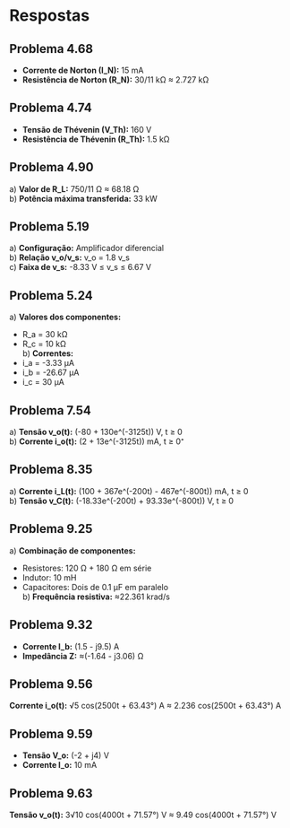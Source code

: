 # Respostas

## Problema 4.68
- **Corrente de Norton (I_N):** 15 mA
- **Resistência de Norton (R_N):** 30/11 kΩ ≈ 2.727 kΩ

## Problema 4.74
- **Tensão de Thévenin (V_Th):** 160 V
- **Resistência de Thévenin (R_Th):** 1.5 kΩ

## Problema 4.90
a) **Valor de R_L:** 750/11 Ω ≈ 68.18 Ω  
b) **Potência máxima transferida:** 33 kW

## Problema 5.19
a) **Configuração:** Amplificador diferencial  
b) **Relação v_o/v_s:** v_o = 1.8 v_s  
c) **Faixa de v_s:** -8.33 V ≤ v_s ≤ 6.67 V

## Problema 5.24
a) **Valores dos componentes:**  
   - R_a = 30 kΩ  
   - R_c = 10 kΩ  
b) **Correntes:**  
   - i_a = -3.33 μA  
   - i_b = -26.67 μA  
   - i_c = 30 μA  

## Problema 7.54
a) **Tensão v_o(t):** (-80 + 130e^(-3125t)) V, t ≥ 0  
b) **Corrente i_o(t):** (2 + 13e^(-3125t)) mA, t ≥ 0⁺  

## Problema 8.35
a) **Corrente i_L(t):** (100 + 367e^(-200t) - 467e^(-800t)) mA, t ≥ 0  
b) **Tensão v_C(t):** (-18.33e^(-200t) + 93.33e^(-800t)) V, t ≥ 0  

## Problema 9.25
a) **Combinação de componentes:**  
   - Resistores: 120 Ω + 180 Ω em série  
   - Indutor: 10 mH  
   - Capacitores: Dois de 0.1 μF em paralelo  
b) **Frequência resistiva:** ≈22.361 krad/s  

## Problema 9.32
- **Corrente I_b:** (1.5 - j9.5) A  
- **Impedância Z:** ≈(-1.64 - j3.06) Ω  

## Problema 9.56
**Corrente i_o(t):** √5 cos(2500t + 63.43°) A ≈ 2.236 cos(2500t + 63.43°) A  

## Problema 9.59
- **Tensão V_o:** (-2 + j4) V  
- **Corrente I_o:** 10 mA  

## Problema 9.63
**Tensão v_o(t):** 3√10 cos(4000t + 71.57°) V ≈ 9.49 cos(4000t + 71.57°) V  